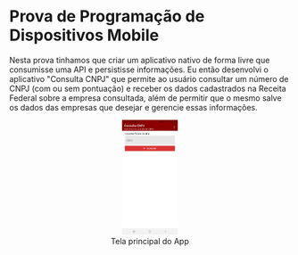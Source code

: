 # Prova de Programação de Dispositivos Mobile

Nesta prova tinhamos que criar um aplicativo nativo de forma livre que consumisse uma API e persistisse informações. Eu então desenvolvi o aplicativo "Consulta CNPJ" que permite ao usuário consultar um número de CNPJ (com ou sem pontuação) e receber os dados cadastrados na Receita Federal sobre a empresa consultada, além de permitir que o mesmo salve os dados das empresas que desejar e gerencie essas informações.

<p align="center">
<img src="https://github.com/Camilotk/prova-mobile-api/blob/main/tela.jpg" width="100"><br>
Tela principal do App</p>